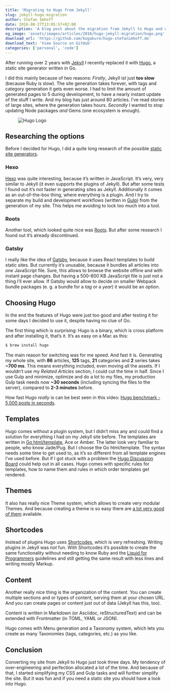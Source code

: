 ```yaml
---
title: 'Migrating to Hugo from Jekyll'
slug: jekyll-hugo-migration
author: Stefan Imhoff
date: 2016-08-27T13:05:57+02:00
description: 'A blog post about the migration from Jekyll to Hugo and why it’s worth to try out Hugo.'
og_image: 'assets/images/articles/2016/hugo-jekyll-migration/hugo.png'
download_url: 'https://github.com/kogakure/hugo-stefanimhoff.de'
download_text: 'View Source on GitHub'
categories: ['personal', 'code']
---
```


After running over 2 years with [Jekyll](https://jekyllrb.com/) I recently replaced it with [Hugo](http://gohugo.io/), a static site generator written in Go.

I did this mainly because of two reasons: _Firstly_, Jekyll ist just **too slow** (because Ruby is slow). The site generation takes forever, with tags and category generation it gets even worse. I had to limit the amount of generated pages to 5 during development, to have a nearly instant update of the stuff I write. And my blog has just around 80 articles. I’ve read stories of large sites, where the generation takes hours. _Secondly_ I wanted to stop updating Node packages _and_ Gems (one ecosystem is enough).

<figure class="image-figure image-figure-noborder">
  <img src="/assets/images/articles/2016/jekyll-hugo-migration/hugo.png" alt="Hugo Logo">
</figure>

## Researching the options

Before I decided for Hugo, I did a quite long research of the possible [static site generators](https://www.staticgen.com/).

### Hexo

[Hexo](https://hexo.io/) was quite interesting, because it’s written in JavaScript. It’s very, very similar to Jekyll (it even supports the plugins of Jekyll). But after some tests I found out it’s not faster in generating sites as Jekyll. Additionally it comes as an out-of-the-box thing, where everything is a plugin. And I try to separate my build and development workflows (written in [Gulp](/series/gulp/)) from the generation of my site. This helps me avoiding to lock too much into a tool.

### Roots

Another tool, which looked quite nice was [Roots](http://roots.cx/). But after some research I found out it’s already discontinued.

### Gatsby

I really like the idea of [Gatsby](https://github.com/gatsbyjs/gatsby), because it uses React templates to build static sites. But currently it’s unusable, because it bundles all articles into _one_ JavaScript file. Sure, this allows to browse the website offline and with instant page changes. But having a 500-800 KB JavaScript file is just not a thing I’ll ever allow. If Gatsby would allow to decide on smaller Webpack bundle packages (e. g. a bundle for a _tag_ or a _year_) it would be an option.

## Choosing Hugo

In the end the features of Hugo were just too good and after testing it for some days I decided to use it, despite having no clue of Go.

The first thing which is surprising: Hugo is a binary, which is cross platform and after installing it, that’s it. It’s as easy on a Mac as this:

```bash
$ brew install hugo
```

The main reason for switching was for me speed. And fast it is. Generating my whole site, with **86** articles, **125** tags, **21** categories and **2** series takes **~700 ms**. This means everything included, even moving all the assets. If I wouldn’t use my _Related Articles_ section, I could cut the time in half. Since I use Gulp and minimize, optimize and do a lot to my files, my production Gulp task needs now **~30 seconds** (including syncing the files to the server), compared to **2-3 minutes** before.

How fast Hugo _really_ is can be best seen in this video: [Hugo benchmark - 5,000 posts in seconds](https://www.youtube.com/watch?v=CdiDYZ51a2o).

## Templates

Hugo comes without a plugin system, but I didn’t miss any and could find a solution for everything I had on my Jekyll site before. The templates are written in [Go html/template](https://golang.org/pkg/html/template/), Ace or Amber. The latter look very familiar to people, who know Jade/Pug. But I choose the Go html/template. The syntax needs some time to get used to, as it’s so different from all template engines I’ve used before. But if I got stuck with a problem the [Hugo Discussion Board](https://discourse.gohugo.io) could help out in all cases. Hugo comes with specific rules for templates, how to name them and rules in which order templates get rendered.

## Themes

It also has really nice Theme system, which allows to create very modular Themes. And because creating a theme is so easy there are [a lot very good of them](http://themes.gohugo.io/) available.

## Shortcodes

Instead of plugins Hugo uses [Shortcodes](http://gohugo.io/content-management/shortcodes), which is very refreshing. Writing plugins in Jekyll was _not_ fun. With Shortcodes it’s possible to create the same functionality without needing to know Ruby and the [Liquid for Programmers](https://github.com/Shopify/liquid/wiki/Liquid-for-Programmers) guidelines and still getting the same result with less lines and writing mostly Markup.

## Content

Another really nice thing is the organization of the content. You can create multiple sections and or types of content, serving them at your chosen URL. And you can create pages or content just out of data (Jekyll has this, too).

Content is written in Markdown (or Asciidoc, reStructuredText) and can be extended with Frontmatter (in TOML, YAML or JSON).

Hugo comes with Menu generation and a Taxonomy system, which lets you create as many Taxonomies (tags, categories, etc.) as you like.

## Conclusion

Converting my site from Jekyll to Hugo just took three days. My tendency of over-engineering and perfection allocated a lot of the time. And because of that, I started simplifying my CSS and Gulp tasks and will further simplify the site. But it was fun and if you need a static site you should have a look into Hugo.
